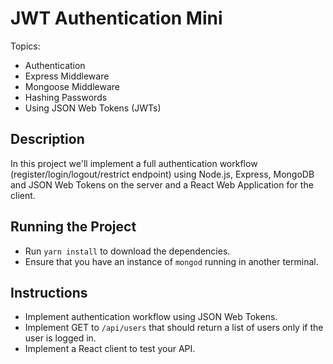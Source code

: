 # JWT Authentication Mini

Topics:

* Authentication
* Express Middleware
* Mongoose Middleware
* Hashing Passwords
* Using JSON Web Tokens (JWTs)

## Description

In this project we'll implement a full authentication workflow (register/login/logout/restrict endpoint) using Node.js, Express, MongoDB and JSON Web Tokens on the server and a React Web Application for the client.

## Running the Project

* Run `yarn install` to download the dependencies.
* Ensure that you have an instance of `mongod` running in another terminal.

## Instructions

* Implement authentication workflow using JSON Web Tokens.
* Implement GET to `/api/users` that should return a list of users only if the user is logged in.
* Implement a React client to test your API.
